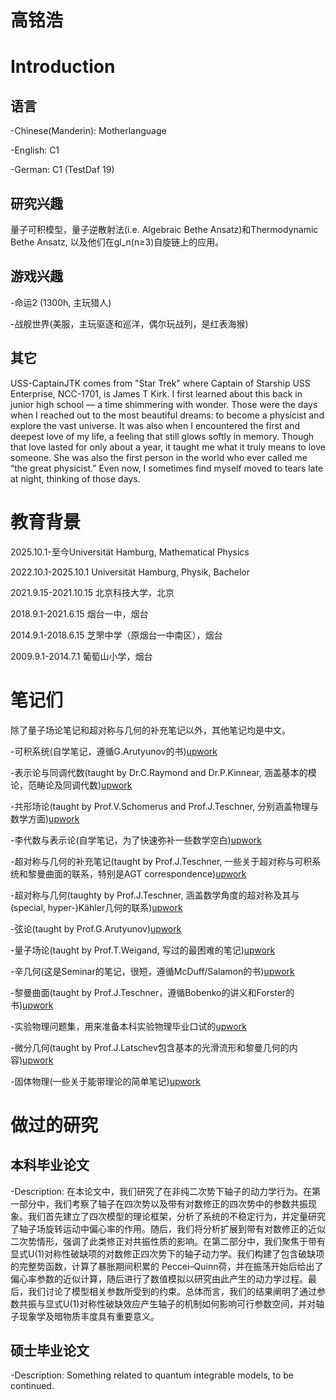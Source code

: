 # 高铭浩

# Introduction

## 语言
-Chinese(Manderin): Motherlanguage

-English: C1

-German: C1 (TestDaf 19)

## 研究兴趣

量子可积模型，量子逆散射法(i.e. Algebraic Bethe Ansatz)和Thermodynamic Bethe Ansatz, 以及他们在gl_n(n≥3)自旋链上的应用。

## 游戏兴趣

-命运2 (1300h, 主玩猎人)

-战舰世界(美服，主玩驱逐和巡洋，偶尔玩战列，是红表海猴)

## 其它

USS-CaptainJTK comes from "Star Trek" where Captain of Starship USS Enterprise, NCC-1701, is James T Kirk. I first learned about this back in junior high school — a time shimmering with wonder. Those were the days when I reached out to the most beautiful dreams: to become a physicist and explore the vast universe. It was also when I encountered the first and deepest love of my life, a feeling that still glows softly in memory. Though that love lasted for only about a year, it taught me what it truly means to love someone. She was also the first person in the world who ever called me “the great physicist.” Even now, I sometimes find myself moved to tears late at night, thinking of those days.


# 教育背景


2025.10.1-至今Universität Hamburg, Mathematical Physics

2022.10.1-2025.10.1 Universität Hamburg, Physik, Bachelor

2021.9.15-2021.10.15 北京科技大学，北京

2018.9.1-2021.6.15 烟台一中，烟台

2014.9.1-2018.6.15 芝罘中学（原烟台一中南区），烟台

2009.9.1-2014.7.1 葡萄山小学，烟台


# 笔记们

除了量子场论笔记和超对称与几何的补充笔记以外，其他笔记均是中文。

-可积系统(自学笔记，遵循G.Arutyunov的书)[upwork](https://www.overleaf.com/read/hqqmdgmrszdr#cb5fee)

-表示论与同调代数(taught by Dr.C.Raymond and Dr.P.Kinnear, 涵盖基本的模论，范畴论及同调代数)[upwork](https://www.overleaf.com/read/nghqmnxdmhck#f00a29)

-共形场论(taught by Prof.V.Schomerus and Prof.J.Teschner, 分别涵盖物理与数学方面)[upwork](https://www.overleaf.com/read/rkfbnykpfcdw#7d1b10)

-李代数与表示论(自学笔记，为了快速弥补一些数学空白)[upwork](https://www.overleaf.com/read/ynfskkrypfwv#15705f)

-超对称与几何的补充笔记(taught by Prof.J.Teschner, 一些关于超对称与可积系统和黎曼曲面的联系，特别是AGT correspondence)[upwork](https://www.overleaf.com/read/hxkjjygtpbgb#2076ab)

-超对称与几何(taughty by Prof.J.Teschner, 涵盖数学角度的超对称及其与(special, hyper-)Kähler几何的联系)[upwork](https://www.overleaf.com/read/rbrkwzzmhhnk#ec618f)

-弦论(taught by Prof.G.Arutyunov)[upwork](https://www.overleaf.com/read/gssnmvmmnhty#f5735d)

-量子场论(taught by Prof.T.Weigand, 写过的最困难的笔记)[upwork](https://www.overleaf.com/read/fmvdypmjwrtv#d8a1e1)

-辛几何(这是Seminar的笔记，很短，遵循McDuff/Salamon的书)[upwork](https://www.overleaf.com/read/vpwmbjptrzxr#47278b)

-黎曼曲面(taught by Prof.J.Teschner，遵循Bobenko的讲义和Forster的书)[upwork](https://www.overleaf.com/read/qbdkkmspxpwk#66325f)

-实验物理问题集，用来准备本科实验物理毕业口试的[upwork](https://www.overleaf.com/read/bqbgkwzfbmrh#5019e6)

-微分几何(taught by Prof.J.Latschev包含基本的光滑流形和黎曼几何的内容)[upwork](https://www.overleaf.com/read/txvbkjyhkcmz#c4cd00)

-固体物理(一些关于能带理论的简单笔记)[upwork](https://www.overleaf.com/read/zdkzvnkvrrgt#7ebe37)


# 做过的研究
## 本科毕业论文
-Description: 在本论文中，我们研究了在非纯二次势下轴子的动力学行为。在第一部分中，我们考察了轴子在四次势以及带有对数修正的四次势中的参数共振现象。我们首先建立了四次模型的理论框架，分析了系统的不稳定行为，并定量研究了轴子场旋转运动中偏心率的作用。随后，我们将分析扩展到带有对数修正的近似二次势情形，强调了此类修正对共振性质的影响。在第二部分中，我们聚焦于带有显式U(1)对称性破缺项的对数修正四次势下的轴子动力学。我们构建了包含破缺项的完整势函数，计算了暴胀期间积累的 Peccei–Quinn荷，并在振荡开始后给出了偏心率参数的近似计算，随后进行了数值模拟以研究由此产生的动力学过程。最后，我们讨论了模型相关参数所受到的约束。总体而言，我们的结果阐明了通过参数共振与显式U(1)对称性破缺效应产生轴子的机制如何影响可行参数空间，并对轴子现象学及暗物质丰度具有重要意义。


## 硕士毕业论文

-Description: Something related to quantum integrable models, to be continued.








